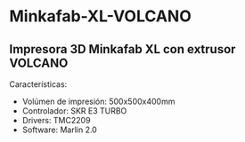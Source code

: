 # Minkafab-XL-VOLCANO
## Impresora 3D Minkafab XL con extrusor VOLCANO
Características:
* Volúmen de impresión: 500x500x400mm
* Controlador: SKR E3 TURBO
* Drivers: TMC2209
* Software: Marlin 2.0
